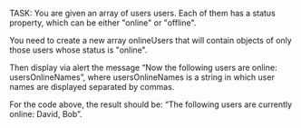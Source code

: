 TASK: 
You are given an array of users users. Each of them has a status property, which can be either "online" or "offline".

You need to create a new array onlineUsers that will contain objects of only those users whose status is "online".

Then display via alert the message “Now the following users are online: usersOnlineNames”, where usersOnlineNames is a string in which user names are displayed separated by commas.

For the code above, the result should be: “The following users are currently online: David, Bob”.